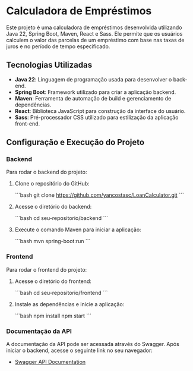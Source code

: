 # Calculadora de Empréstimos

Este projeto é uma calculadora de empréstimos desenvolvida utilizando Java 22, Spring Boot, Maven, React e Sass. 
Ele permite que os usuários calculem o valor das parcelas de um empréstimo com base nas taxas de juros e no período de tempo especificado.

## Tecnologias Utilizadas

- **Java 22**: Linguagem de programação usada para desenvolver o back-end.
- **Spring Boot**: Framework utilizado para criar a aplicação backend.
- **Maven**: Ferramenta de automação de build e gerenciamento de dependências.
- **React**: Biblioteca JavaScript para construção da interface do usuário.
- **Sass**: Pré-processador CSS utilizado para estilização da aplicação front-end.

## Configuração e Execução do Projeto

### Backend

Para rodar o backend do projeto:

1. Clone o repositório do GitHub:

   \`\`\`bash
   git clone https://github.com/yancostasc/LoanCalculator.git
   \`\`\`

2. Acesse o diretório do backend:

   \`\`\`bash
   cd seu-repositorio/backend
   \`\`\`

3. Execute o comando Maven para iniciar a aplicação:

   \`\`\`bash
   mvn spring-boot:run
   \`\`\`

### Frontend

Para rodar o frontend do projeto:

1. Acesse o diretório do frontend:

   \`\`\`bash
   cd seu-repositorio/frontend
   \`\`\`

2. Instale as dependências e inicie a aplicação:

   \`\`\`bash
   npm install
   npm start
   \`\`\`

### Documentação da API

A documentação da API pode ser acessada através do Swagger. Após iniciar o backend, acesse o seguinte link no seu navegador:

- [Swagger API Documentation](http://localhost:8080/swagger-ui.html)
